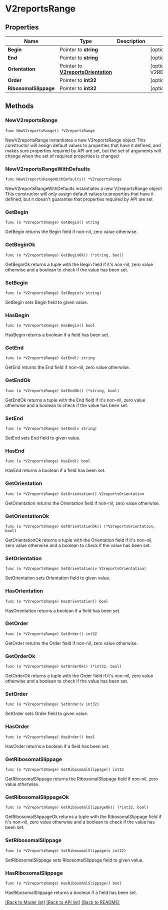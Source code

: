 # V2reportsRange

## Properties

Name | Type | Description | Notes
------------ | ------------- | ------------- | -------------
**Begin** | Pointer to **string** |  | [optional] 
**End** | Pointer to **string** |  | [optional] 
**Orientation** | Pointer to [**V2reportsOrientation**](V2reportsOrientation.md) |  | [optional] [default to V2REPORTSORIENTATION_NONE]
**Order** | Pointer to **int32** |  | [optional] 
**RibosomalSlippage** | Pointer to **int32** |  | [optional] 

## Methods

### NewV2reportsRange

`func NewV2reportsRange() *V2reportsRange`

NewV2reportsRange instantiates a new V2reportsRange object
This constructor will assign default values to properties that have it defined,
and makes sure properties required by API are set, but the set of arguments
will change when the set of required properties is changed

### NewV2reportsRangeWithDefaults

`func NewV2reportsRangeWithDefaults() *V2reportsRange`

NewV2reportsRangeWithDefaults instantiates a new V2reportsRange object
This constructor will only assign default values to properties that have it defined,
but it doesn't guarantee that properties required by API are set

### GetBegin

`func (o *V2reportsRange) GetBegin() string`

GetBegin returns the Begin field if non-nil, zero value otherwise.

### GetBeginOk

`func (o *V2reportsRange) GetBeginOk() (*string, bool)`

GetBeginOk returns a tuple with the Begin field if it's non-nil, zero value otherwise
and a boolean to check if the value has been set.

### SetBegin

`func (o *V2reportsRange) SetBegin(v string)`

SetBegin sets Begin field to given value.

### HasBegin

`func (o *V2reportsRange) HasBegin() bool`

HasBegin returns a boolean if a field has been set.

### GetEnd

`func (o *V2reportsRange) GetEnd() string`

GetEnd returns the End field if non-nil, zero value otherwise.

### GetEndOk

`func (o *V2reportsRange) GetEndOk() (*string, bool)`

GetEndOk returns a tuple with the End field if it's non-nil, zero value otherwise
and a boolean to check if the value has been set.

### SetEnd

`func (o *V2reportsRange) SetEnd(v string)`

SetEnd sets End field to given value.

### HasEnd

`func (o *V2reportsRange) HasEnd() bool`

HasEnd returns a boolean if a field has been set.

### GetOrientation

`func (o *V2reportsRange) GetOrientation() V2reportsOrientation`

GetOrientation returns the Orientation field if non-nil, zero value otherwise.

### GetOrientationOk

`func (o *V2reportsRange) GetOrientationOk() (*V2reportsOrientation, bool)`

GetOrientationOk returns a tuple with the Orientation field if it's non-nil, zero value otherwise
and a boolean to check if the value has been set.

### SetOrientation

`func (o *V2reportsRange) SetOrientation(v V2reportsOrientation)`

SetOrientation sets Orientation field to given value.

### HasOrientation

`func (o *V2reportsRange) HasOrientation() bool`

HasOrientation returns a boolean if a field has been set.

### GetOrder

`func (o *V2reportsRange) GetOrder() int32`

GetOrder returns the Order field if non-nil, zero value otherwise.

### GetOrderOk

`func (o *V2reportsRange) GetOrderOk() (*int32, bool)`

GetOrderOk returns a tuple with the Order field if it's non-nil, zero value otherwise
and a boolean to check if the value has been set.

### SetOrder

`func (o *V2reportsRange) SetOrder(v int32)`

SetOrder sets Order field to given value.

### HasOrder

`func (o *V2reportsRange) HasOrder() bool`

HasOrder returns a boolean if a field has been set.

### GetRibosomalSlippage

`func (o *V2reportsRange) GetRibosomalSlippage() int32`

GetRibosomalSlippage returns the RibosomalSlippage field if non-nil, zero value otherwise.

### GetRibosomalSlippageOk

`func (o *V2reportsRange) GetRibosomalSlippageOk() (*int32, bool)`

GetRibosomalSlippageOk returns a tuple with the RibosomalSlippage field if it's non-nil, zero value otherwise
and a boolean to check if the value has been set.

### SetRibosomalSlippage

`func (o *V2reportsRange) SetRibosomalSlippage(v int32)`

SetRibosomalSlippage sets RibosomalSlippage field to given value.

### HasRibosomalSlippage

`func (o *V2reportsRange) HasRibosomalSlippage() bool`

HasRibosomalSlippage returns a boolean if a field has been set.


[[Back to Model list]](../README.md#documentation-for-models) [[Back to API list]](../README.md#documentation-for-api-endpoints) [[Back to README]](../README.md)


